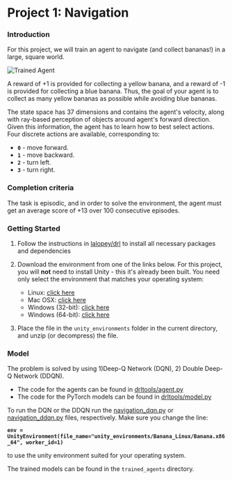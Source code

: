[//]: # (Image References)

[image1]: https://user-images.githubusercontent.com/10624937/42135619-d90f2f28-7d12-11e8-8823-82b970a54d7e.gif 
"Trained Agent"

[image2]: layers_96x88_585ep.png  "im2_96x88_585ep"
[image3]: layers_48x32_579ep.png  "im3_48x32_579ep"
[image4]: layers_80x88_572ep.png  "im4_80x88_572ep"
[image5]: layers_64x56_590ep.png  "im5_64x56_590ep"
[image6]: layers_80x88_633ep.png  "im6_80x88_633ep"

# Project 1: Navigation

### Introduction

For this project, we will train an agent to navigate (and collect bananas!) in a large, square world.  

![Trained Agent][image1]

A reward of +1 is provided for collecting a yellow banana, and a reward of -1 is provided for collecting 
a blue banana.  Thus, the goal of your agent is to collect as many yellow bananas as possible while 
avoiding blue bananas.  

The state space has 37 dimensions and contains the agent's velocity, along with ray-based perception of objects around agent's forward direction.  Given this information, the agent has to learn how to best select actions.  Four discrete actions are available, corresponding to:
- **`0`** - move forward.
- **`1`** - move backward.
- **`2`** - turn left.
- **`3`** - turn right.

### Completion criteria

The task is episodic, and in order to solve the environment, the agent must get an average score of +13 
over 100 consecutive episodes.

### Getting Started

1. Follow the instructions in [lalopey/drl](https://github.com/lalopey/drl) to 
install all necessary packages and dependencies

2. Download the environment from one of the links below. For this project, you will  **not**  need to install Unity - this it's already been built. You need only select the environment that matches your operating system:

    - Linux: [click here](https://s3-us-west-1.amazonaws.com/udacity-drlnd/P1/Banana/VisualBanana_Linux.zip)
    - Mac OSX: [click here](https://s3-us-west-1.amazonaws.com/udacity-drlnd/P1/Banana/VisualBanana.app.zip)
    - Windows (32-bit): [click here](https://s3-us-west-1.amazonaws.com/udacity-drlnd/P1/Banana/VisualBanana_Windows_x86.zip)
    - Windows (64-bit): [click here](https://s3-us-west-1.amazonaws.com/udacity-drlnd/P1/Banana/VisualBanana_Windows_x86_64.zip)

3. Place the file in the `unity_environments` folder in the current directory, and unzip (or decompress) the file. 


### Model

The problem is solved by using 1)Deep-Q Network (DQN), 2) Double Deep-Q Network (DDQN).

- The code for the agents can be found in [drltools/agent.py](https://github.com/lalopey/drl/blob/master/drltools/agent/agent.py)
- The code for the PyTorch models can be found in [drltools/model.py](https://github.com/lalopey/drl/blob/master/drltools/model/model.py)

To run the DQN or the DDQN run the [navigation_dqn.py](https://github.com/lalopey/drl/blob/master/1%20-%20Navigation%20-DQN/navigation_dqn.py)
or [navigation_ddqn.py](https://github.com/lalopey/drl/blob/master/1%20-%20Navigation%20-DQN/navigation_ddqn.py) files, respectively. Make sure you change the line:

**`env = UnityEnvironment(file_name="unity_environments/Banana_Linux/Banana.x86_64", worker_id=1)`**

to use the unity environment suited for your operating system.

The trained models can be found in the `trained_agents` directory. 


        